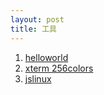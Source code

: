 ```yaml
---
layout: post
title: 工具
---
```


1. [helloworld](/tools/helloworld)
2. [xterm 256colors](/tools/xterm-256colors)
3. [jslinux](/tools/jslinux)
